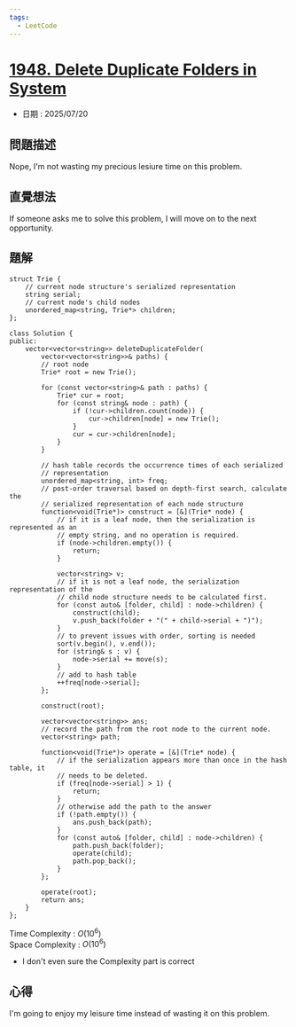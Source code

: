```yaml
---
tags:
  - LeetCode
---
```


# [1948. Delete Duplicate Folders in System](https://leetcode.com/problems/delete-duplicate-folders-in-system/description/)  

+ 日期 : 2025/07/20  

## 問題描述  

Nope, I'm not wasting my precious lesiure time on this problem.  

## 直覺想法  

If someone asks me to solve this problem, I will move on to the next opportunity.  

## 題解  

```cpp=
struct Trie {
    // current node structure's serialized representation
    string serial;
    // current node's child nodes
    unordered_map<string, Trie*> children;
};

class Solution {
public:
    vector<vector<string>> deleteDuplicateFolder(
        vector<vector<string>>& paths) {
        // root node
        Trie* root = new Trie();

        for (const vector<string>& path : paths) {
            Trie* cur = root;
            for (const string& node : path) {
                if (!cur->children.count(node)) {
                    cur->children[node] = new Trie();
                }
                cur = cur->children[node];
            }
        }

        // hash table records the occurrence times of each serialized
        // representation
        unordered_map<string, int> freq;
        // post-order traversal based on depth-first search, calculate the
        // serialized representation of each node structure
        function<void(Trie*)> construct = [&](Trie* node) {
            // if it is a leaf node, then the serialization is represented as an
            // empty string, and no operation is required.
            if (node->children.empty()) {
                return;
            }

            vector<string> v;
            // if it is not a leaf node, the serialization representation of the
            // child node structure needs to be calculated first.
            for (const auto& [folder, child] : node->children) {
                construct(child);
                v.push_back(folder + "(" + child->serial + ")");
            }
            // to prevent issues with order, sorting is needed
            sort(v.begin(), v.end());
            for (string& s : v) {
                node->serial += move(s);
            }
            // add to hash table
            ++freq[node->serial];
        };

        construct(root);

        vector<vector<string>> ans;
        // record the path from the root node to the current node.
        vector<string> path;

        function<void(Trie*)> operate = [&](Trie* node) {
            // if the serialization appears more than once in the hash table, it
            // needs to be deleted.
            if (freq[node->serial] > 1) {
                return;
            }
            // otherwise add the path to the answer
            if (!path.empty()) {
                ans.push_back(path);
            }
            for (const auto& [folder, child] : node->children) {
                path.push_back(folder);
                operate(child);
                path.pop_back();
            }
        };

        operate(root);
        return ans;
    }
};
```

Time Complexity : $O(10^6)$  
Space Complexity : $O(10^6)$  

+ I don't even sure the Complexity part is correct

## 心得  

I'm going to enjoy my leisure time instead of wasting it on this problem.  
